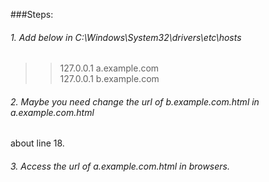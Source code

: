 ###Steps:
###### 1. Add below in C:\Windows\System32\drivers\etc\hosts
>> 127.0.0.1 a.example.com  
>> 127.0.0.1 b.example.com

###### 2. Maybe you need change the url of b.example.com.html in a.example.com.html
about line 18.

###### 3. Access the url of a.example.com.html in browsers.